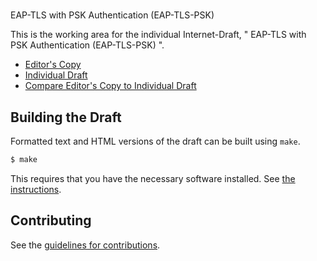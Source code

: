 #  EAP-TLS with PSK Authentication (EAP-TLS-PSK)

This is the working area for the individual Internet-Draft, " EAP-TLS with PSK Authentication (EAP-TLS-PSK)".

* [Editor's Copy](https://emu-wg.github.io/eap-tls-psk/#go.draft-mattsson-emu-eap-tls-psk.html)
* [Individual Draft](https://tools.ietf.org/html/draft-mattsson-emu-eap-tls-psk)
* [Compare Editor's Copy to Individual Draft](https://emu-wg.github.io/eap-tls-psk/#go.draft-mattsson-emu-eap-tls-psk.diff)

## Building the Draft

Formatted text and HTML versions of the draft can be built using `make`.

```sh
$ make
```

This requires that you have the necessary software installed.  See
[the instructions](https://github.com/martinthomson/i-d-template/blob/master/doc/SETUP.md).


## Contributing

See the
[guidelines for contributions](https://github.com/emu-wg/eap-tls-psk/blob/master/CONTRIBUTING.md).
